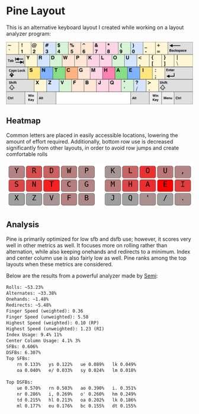 # Pine Layout

This is an alternative keyboard layout I created while working on a layout analyzer program:

![Pine Layout](KB_US-Pine.svg)

## Heatmap

Common letters are placed in easily accessible locations, lowering the amount of effort required. Additionally, bottom row use is decreased significantly from other layouts, in order to avoid row jumps and create comfortable rolls

![Pine Heatmap](pine-heatmap.png)

## Analysis

Pine is primarily optimized for low sfb and dsfb use; however, it scores very well in other metrics as well.
It focuses more on rolling rather than alternation, while also keeping onehands and redirects to a minimum. Index and center column use is also fairly low as well. Pine ranks among the top layouts when these metrics are considered.

Below are the results from a powerful analyzer made by [Semi](https://github.com/semilin):

```
Rolls: ~53.23%
Alternates: ~33.38%
Onehands: ~1.48%
Redirects: ~5.48%
Finger Speed (weighted): 0.36
Finger Speed (unweighted): 5.58
Highest Speed (weighted): 0.10 (RP)
Highest Speed (unweighted): 1.23 (RI)
Index Usage: 9.4% 11%
Center Column Usage: 4.1% 3%
SFBs: 0.606%
DSFBs: 6.307%
Top SFBs:
	rn 0.133%	ys 0.122%	ue 0.089%	lk 0.049%
	oa 0.040%	e/ 0.033%	sy 0.024%	lm 0.018%

Top DSFBs:
	ue 0.570%	rn 0.503%	ao 0.390%	i. 0.351%
	nr 0.286%	i, 0.269%	o' 0.260%	hm 0.249%
	td 0.215%	hl 0.213%	oa 0.202%	lk 0.186%
	ml 0.177%	eu 0.176%	bc 0.155%	dt 0.155%
```
